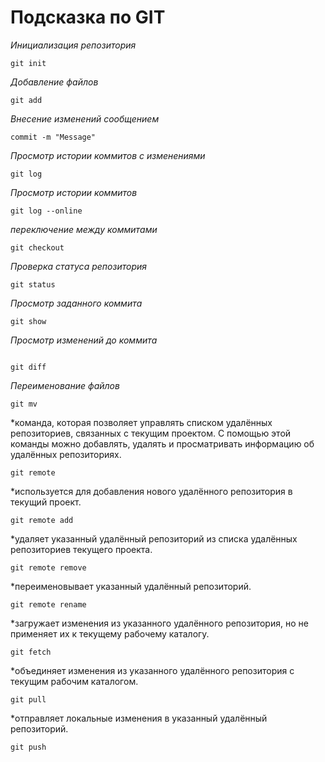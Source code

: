 # Подсказка по GIT

*Инициализация репозитория*
```
git init
```
*Добавление файлов*
```
git add
```
*Внесение изменений сообщением*

```
commit -m "Message"
```
*Просмотр истории коммитов с изменениями*
```
git log
```
*Просмотр истории коммитов*

```
git log --online
```

*переключение между коммитами*
```
git checkout
```

*Проверка статуса репозитория*
```
git status
```

*Просмотр заданного коммита*
```
git show
```

*Просмотр изменений до коммита*
```

git diff

```

*Переименование файлов*

```
git mv
```


*команда, которая позволяет управлять списком удалённых репозиториев, связанных с текущим проектом. С помощью этой команды можно добавлять, удалять и просматривать информацию об удалённых репозиториях.
 ```
 git remote
```


*используется для добавления нового удалённого репозитория в текущий проект.
```
git remote add
```

*удаляет указанный удалённый репозиторий из списка удалённых репозиториев текущего проекта.

```
git remote remove
```

*переименовывает указанный удалённый репозиторий.

```
git remote rename
```

*загружает изменения из указанного удалённого репозитория, но не применяет их к текущему рабочему каталогу.

```
git fetch
```

*объединяет изменения из указанного удалённого репозитория с текущим рабочим каталогом.

```
git pull
```

*отправляет локальные изменения в указанный удалённый репозиторий.

```
git push 
```
